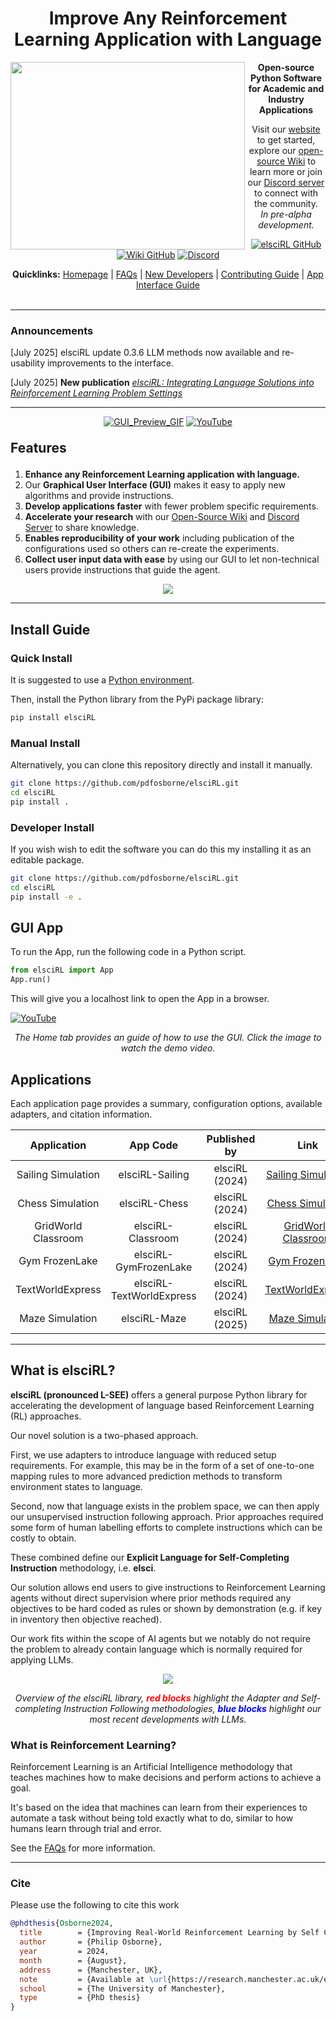 <!-- # elsciRL -->
<!-- ## Integrating Language Solutions into Reinforcement Learning -->
<div align="center">
  <h1>Improve Any Reinforcement Learning Application with Language</h1>
</div>

<a href="https://elsci.org"><img src="https://raw.githubusercontent.com/pdfosborne/elsciRL-Wiki/refs/heads/main/Resources/images/elsciRL_julylogo_black_outline.png" align="left" height="300" width="375" ></a>

<div align="center">
  <b>Open-source Python Software for Academic and Industry Applications</b>

  Visit our <a href="https://elsci.org">website</a> to get started, explore our <a href="https://github.com/pdfosborne/elsciRL-Wiki">open-source Wiki</a> to learn more or join our <a href="https://discord.gg/GgaqcrYCxt">Discord server</a> to connect with the community.
  <br>
  <i>In pre-alpha development.</i>
  <p> </p>
</div>

<div align="center">  

  <a href="https://github.com/pdfosborne/elsciRL">![elsciRL GitHub](https://img.shields.io/github/stars/pdfosborne/elsciRL?style=for-the-badge&logo=github&label=elsciRL&link=https%3A%2F%2Fgithub.com%2Fpdfosborne%2FelsciRL)</a>
  <a href="https://github.com/pdfosborne/elsciRL-Wiki">![Wiki GitHub](https://img.shields.io/github/stars/pdfosborne/elsciRL-Wiki?style=for-the-badge&logo=github&label=elsciRL-Wiki&link=https%3A%2F%2Fgithub.com%2Fpdfosborne%2FelsciRL-Wiki)</a>
  <a href="https://discord.gg/GgaqcrYCxt">![Discord](https://img.shields.io/discord/1310579689315893248?style=for-the-badge&logo=discord&label=Discord&link=https%3A%2F%2Fdiscord.com%2Fchannels%2F1184202186469683200%2F1184202186998173878)</a> 

  <b>Quicklinks:</b> [Homepage](https://elsci.org) | [FAQs](https://elsci.org/FAQs) | [New Developers](https://elsci.org/New+Developers) | [Contributing Guide](https://elsci.org/Become+a+Contributor) | [App Interface Guide](https://elsci.org/App+Interface+Guide)
  <br>
  <br>
</div>

---
### Announcements
[July 2025] elsciRL update 0.3.6 LLM methods now available and re-usability improvements to the interface.

[July 2025] **New publication** [*elsciRL: Integrating Language Solutions into Reinforcement Learning Problem Settings*](https://arxiv.org/abs/2507.08705)

---
<div align="center">
  
  <a href="https://www.youtube.com/watch?v=JbPtl7Sk49Y">![GUI_Preview_GIF](https://raw.githubusercontent.com/pdfosborne/elsciRL-Wiki/refs/heads/main/Resources/images/elsciRL_GUI_GIF_2.gif)</a>
  <a href="https://www.youtube.com/@DrPhilipOsborne">![YouTube](https://img.shields.io/youtube/channel/views/UCJo8IlRyjvxmHdyt_begm8Q?style=for-the-badge&logo=youtube&label=YouTube&link=https%3A%2F%2Fwww.youtube.com%2F%40DrPhilipOsborne)</a>
</div>
<div align="left">


<div align="left" style="font-size:150%">
	<p><b>Features</b></p>	
</div>

1. **Enhance any Reinforcement Learning application with language.** 
2. Our **Graphical User Interface (GUI)** makes it easy to apply new algorithms and provide instructions.
3. **Develop applications faster** with fewer problem specific requirements.
4. **Accelerate your research** with our [Open-Source Wiki](https://github.com/pdfosborne/elsciRL-Wiki) and [Discord Server](https://discord.gg/GgaqcrYCxt) to share knowledge.
5. **Enables  reproducibility of your work** including publication of the configurations used so others can re-create the experiments.
6. **Collect user input data with ease** by using our GUI to let non-technical users provide instructions that guide the agent.

<div align="center">
	<img src="https://raw.githubusercontent.com/pdfosborne/elsciRL-Wiki/refs/heads/main/Resources/images/elsciRL_comparison_flow.png" />
</div>

---
## Install Guide

### Quick Install

It is suggested to use a [Python environment](https://conda.io/projects/conda/en/latest/user-guide/tasks/manage-environments.html#). 

Then, install the Python library from the PyPi package library:

```bash
pip install elsciRL
```

### Manual Install
Alternatively, you can clone this repository directly and install it manually.

```bash
git clone https://github.com/pdfosborne/elsciRL.git
cd elsciRL
pip install .
```

### Developer Install
If you wish wish to edit the software you can do this my installing it as an editable package.

```bash
git clone https://github.com/pdfosborne/elsciRL.git
cd elsciRL
pip install -e .
```

<!-- ## Quick Demo

To check the install has worked, you can run a quick CLI demo from a selection of applications:

```python
from elsciRL import Demo
test = Demo()
test.run()
```

This will run a tabular Q learning agent on your selected problem and save results to:

> '*CURRENT_DIRECTORY*/elsciRL-EXAMPLE-output/...'

A help function is included in demo: *test.help()* -->


## GUI App

To run the App, run the following code in a Python script.

```python
from elsciRL import App
App.run()
```

This will give you a localhost link to open the App in a browser. 

[![YouTube](https://github.com/pdfosborne/elsciRL-Wiki/blob/main/Resources/images/elsciRL-WebApp-Demo-YTlogo.png?raw=true)](https://www.youtube.com/watch?v=JbPtl7Sk49Y)
<div width="75%" align="center">
	<p><i>The Home tab provides an guide of how to use the GUI. Click the image to watch the demo video.</i></p>
</div>

## Applications
Each application page provides a summary, configuration options, available adapters, and citation information.


| Application                | App Code                | Published by | Link                                                                                 |
| :------------------------: | :---------------------: | :----------: | :----------------------------------------------------------------------------------: |
| Sailing Simulation         | elsciRL-Sailing         | elsciRL (2024) | [Sailing Simulation](./Applications_Directory/2024-Robotics-Sailing.md)              |
| Chess Simulation           | elsciRL-Chess           | elsciRL (2024) | [Chess Simulation](./Applications_Directory/2024-Chess.md)                           |
| GridWorld Classroom        | elsciRL-Classroom       | elsciRL (2024) | [GridWorld Classroom](./Applications_Directory/2024-GridWorld-Classroom.md)          |
| Gym FrozenLake             | elsciRL-GymFrozenLake   | elsciRL (2024) | [Gym FrozenLake](./Applications_Directory/2024-Gym-FrozenLake.md)                    |
| TextWorldExpress           | elsciRL-TextWorldExpress| elsciRL (2024) | [TextWorldExpress](./Applications_Directory/2024-TextWorld-Express.md)               |
| Maze Simulation            | elsciRL-Maze            | elsciRL (2025) | [Maze Simulation](./Applications_Directory/2025-GridWorld-Maze.md)                   |

---

## What is elsciRL?

**elsciRL (pronounced L-SEE)** offers a general purpose Python library for accelerating the development of language based Reinforcement Learning (RL) approaches.

Our novel solution is a two-phased approach.

First, we use adapters to introduce language with reduced setup requirements. For example, this may be in the form of a set of one-to-one mapping rules to more advanced prediction methods to transform environment states to language. 

Second, now that language exists in the problem space, we can then apply our unsupervised instruction following approach. Prior approaches required some form of human labelling efforts to complete instructions which can be costly to obtain. 

These combined define our **Explicit Language for Self-Completing Instruction** methodology, i.e. **elsci**.

Our solution allows end users to give instructions to Reinforcement Learning agents without direct supervision where prior methods required any objectives to be hard coded as rules or shown by demonstration (e.g. if key in inventory then objective reached). 

Our work fits within the scope of AI agents but we notably do not require the problem to already contain language which is normally required for applying LLMs.

<div width="75%" align="center">
	<img src="https://raw.githubusercontent.com/pdfosborne/elsciRL-Wiki/refs/heads/main/Resources/images/elsciRL_LLM_Overview-v2.png" />
	<p><i>Overview of the elsciRL library, <b style='color:red;'>red blocks</b> highlight the Adapter and Self-completing Instruction Following methodologies, <b style='color:blue;'>blue blocks</b> highlight our most recent developments with LLMs.</i></p>
</div>

### What is Reinforcement Learning?

Reinforcement Learning is an Artificial Intelligence methodology that teaches machines how to make decisions and perform actions to achieve a goal.

It's based on the idea that machines can learn from their experiences to automate a task without being told exactly what to do, similar to how humans learn through trial and error.

See the [FAQs](https://elsci.org/FAQs) for more information.


---

### Cite

Please use the following to cite this work

```bibtex
@phdthesis{Osborne2024,
  title        = {Improving Real-World Reinforcement Learning by Self Completing Human Instructions on Rule Defined Language},  
  author       = {Philip Osborne},  
  year         = 2024,  
  month        = {August},  
  address      = {Manchester, UK},  
  note         = {Available at \url{https://research.manchester.ac.uk/en/studentTheses/improving-real-world-reinforcement-learning-by-self-completing-hu}},  
  school       = {The University of Manchester},  
  type         = {PhD thesis}
}
```


